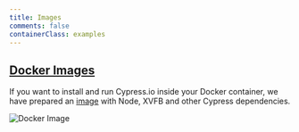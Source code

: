 ```yaml
---
title: Images
comments: false
containerClass: examples
---
```


## [Docker Images](https://github.com/cypress-io/cypress-docker-images)

If you want to install and run Cypress.io inside your Docker container, we have prepared an [image](https://hub.docker.com/r/cypress/internal/) with Node, XVFB and other Cypress dependencies.

![Docker Image](/img/examples/docker-hub-build.jpg)
